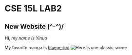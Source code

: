 # CSE 15L LAB2
## New Website \(^-^)/

**Hi**, *my name is Yinuo*

My favorite manga is [blueperiod](https://en.wikipedia.org/wiki/Blue_Period_(manga))
![Here is one classic scene]()
